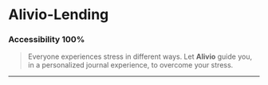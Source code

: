 # Alivio-Lending
### Accessibility 100%

> Everyone experiences stress in different ways. Let **Alivio** guide you, in a personalized journal experience, to overcome your stress. 
***
